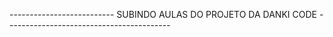 -------------------------- SUBINDO AULAS DO PROJETO DA DANKI CODE ----------------------------------------- 